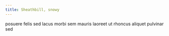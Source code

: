 ```yaml
---
title: Sheathbill, snowy
---
```


posuere felis sed lacus morbi sem mauris laoreet ut rhoncus aliquet pulvinar sed
